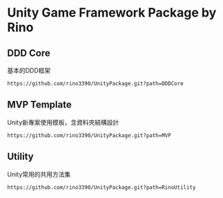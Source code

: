 # Unity Game Framework Package by Rino

## DDD Core
基本的DDD框架

```
https://github.com/rino3390/UnityPackage.git?path=DDDCore
```

## MVP Template
Unity新專案使用模板，含資料夾結構設計

```
https://github.com/rino3390/UnityPackage.git?path=MVP
```

## Utility
Unity常用的共用方法集

```
https://github.com/rino3390/UnityPackage.git?path=RinoUtility
```
